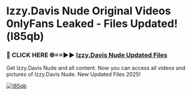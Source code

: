 # Izzy.Davis Nude Original Videos 0nlyFans Leaked - Files Updated! (l85qb)

<h3>🔴 CLICK HERE 🌐==►► <a href="https://tinyurl.com/y5r63du9" rel="nofollow">Izzy.Davis Nude Updated Files</a></h3>

Get Izzy.Davis Nude and all content. Now you can access all videos and pictures of Izzy.Davis Nude. New Updated Files 2025!

[![l85qb](https://i.imgur.com/UVo9nyh.gif)](https://tinyurl.com/y5r63du9)
